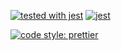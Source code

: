 [![tested with jest](https://img.shields.io/badge/tested_with-jest-99424f.svg)](https://github.com/facebook/jest) [![jest](https://jestjs.io/img/jest-badge.svg)](https://github.com/facebook/jest)

[![code style: prettier](https://img.shields.io/badge/code_style-prettier-ff69b4.svg?style=flat-square)](https://github.com/prettier/prettier)
